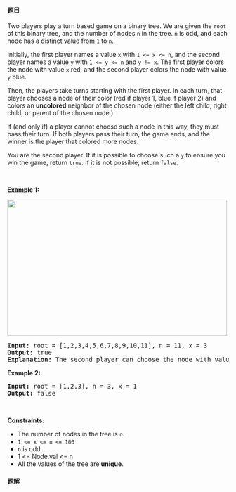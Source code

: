 #### 题目
<p>Two players play a turn based game on a binary tree. We are given the <code>root</code> of this binary tree, and the number of nodes <code>n</code> in the tree. <code>n</code> is odd, and each node has a distinct value from <code>1</code> to <code>n</code>.</p>

<p>Initially, the first player names a value <code>x</code> with <code>1 &lt;= x &lt;= n</code>, and the second player names a value <code>y</code> with <code>1 &lt;= y &lt;= n</code> and <code>y != x</code>. The first player colors the node with value <code>x</code> red, and the second player colors the node with value <code>y</code> blue.</p>

<p>Then, the players take turns starting with the first player. In each turn, that player chooses a node of their color (red if player 1, blue if player 2) and colors an <strong>uncolored</strong> neighbor of the chosen node (either the left child, right child, or parent of the chosen node.)</p>

<p>If (and only if) a player cannot choose such a node in this way, they must pass their turn. If both players pass their turn, the game ends, and the winner is the player that colored more nodes.</p>

<p>You are the second player. If it is possible to choose such a <code>y</code> to ensure you win the game, return <code>true</code>. If it is not possible, return <code>false</code>.</p>

<p>&nbsp;</p>
<p><strong class="example">Example 1:</strong></p>
<img alt="" src="https://assets.leetcode.com/uploads/2019/08/01/1480-binary-tree-coloring-game.png" style="width: 500px; height: 310px;" />
<pre>
<strong>Input:</strong> root = [1,2,3,4,5,6,7,8,9,10,11], n = 11, x = 3
<strong>Output:</strong> true
<strong>Explanation: </strong>The second player can choose the node with value 2.
</pre>

<p><strong class="example">Example 2:</strong></p>

<pre>
<strong>Input:</strong> root = [1,2,3], n = 3, x = 1
<strong>Output:</strong> false
</pre>

<p>&nbsp;</p>
<p><strong>Constraints:</strong></p>

<ul>
	<li>The number of nodes in the tree is <code>n</code>.</li>
	<li><code>1 &lt;= x &lt;= n &lt;= 100</code></li>
	<li><code>n</code> is odd.</li>
	<li>1 &lt;= Node.val &lt;= n</li>
	<li>All the values of the tree are <strong>unique</strong>.</li>
</ul>


 #### 题解